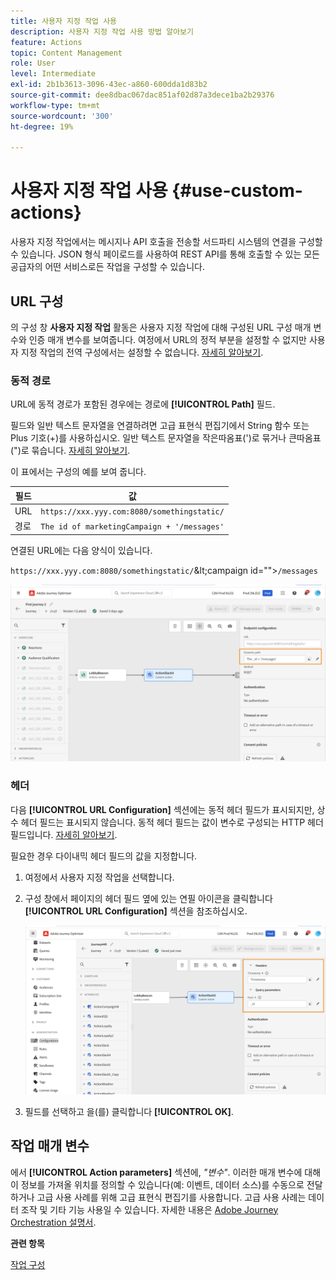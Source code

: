 ```yaml
---
title: 사용자 지정 작업 사용
description: 사용자 지정 작업 사용 방법 알아보기
feature: Actions
topic: Content Management
role: User
level: Intermediate
exl-id: 2b1b3613-3096-43ec-a860-600dda1d83b2
source-git-commit: dee8dbac067dac851af02d87a3dece1ba2b29376
workflow-type: tm+mt
source-wordcount: '300'
ht-degree: 19%

---
```


# 사용자 지정 작업 사용 {#use-custom-actions}

사용자 지정 작업에서는 메시지나 API 호출을 전송할 서드파티 시스템의 연결을 구성할 수 있습니다. JSON 형식 페이로드를 사용하여 REST API를 통해 호출할 수 있는 모든 공급자의 어떤 서비스로든 작업을 구성할 수 있습니다.

## URL 구성

의 구성 창 **사용자 지정 작업** 활동은 사용자 지정 작업에 대해 구성된 URL 구성 매개 변수와 인증 매개 변수를 보여줍니다. 여정에서 URL의 정적 부분을 설정할 수 없지만 사용자 지정 작업의 전역 구성에서는 설정할 수 없습니다. [자세히 알아보기](../action/about-custom-action-configuration.md).

### 동적 경로

URL에 동적 경로가 포함된 경우에는 경로에 **[!UICONTROL Path]** 필드.

필드와 일반 텍스트 문자열을 연결하려면 고급 표현식 편집기에서 String 함수 또는 Plus 기호(+)를 사용하십시오. 일반 텍스트 문자열을 작은따옴표(&#39;)로 묶거나 큰따옴표(&quot;)로 묶습니다. [자세히 알아보기](expression/expressionadvanced.md).

이 표에서는 구성의 예를 보여 줍니다.

| 필드 | 값 |
| --- | --- |
| URL | `https://xxx.yyy.com:8080/somethingstatic/` |
| 경로 | `The id of marketingCampaign + '/messages'` |

연결된 URL에는 다음 양식이 있습니다.

`https://xxx.yyy.com:8080/somethingstatic/`\&lt;campaign id=&quot;&quot;>`/messages`

![](assets/journey-custom-action-url.png)

### 헤더

다음 **[!UICONTROL URL Configuration]** 섹션에는 동적 헤더 필드가 표시되지만, 상수 헤더 필드는 표시되지 않습니다. 동적 헤더 필드는 값이 변수로 구성되는 HTTP 헤더 필드입니다. [자세히 알아보기](../action/about-custom-action-configuration.md).

필요한 경우 다이내믹 헤더 필드의 값을 지정합니다.

1. 여정에서 사용자 지정 작업을 선택합니다.
1. 구성 창에서 페이지의 헤더 필드 옆에 있는 연필 아이콘을 클릭합니다 **[!UICONTROL URL Configuration]** 섹션을 참조하십시오.

   ![](assets/journey-dynamicheaderfield.png)

1. 필드를 선택하고 을(를) 클릭합니다 **[!UICONTROL OK]**.

## 작업 매개 변수

에서 **[!UICONTROL Action parameters]** 섹션에, _&quot;변수&quot;_. 이러한 매개 변수에 대해 이 정보를 가져올 위치를 정의할 수 있습니다(예: 이벤트, 데이터 소스)를 수동으로 전달하거나 고급 사용 사례를 위해 고급 표현식 편집기를 사용합니다. 고급 사용 사례는 데이터 조작 및 기타 기능 사용일 수 있습니다. 자세한 내용은 [Adobe Journey Orchestration 설명서](expression/expressionadvanced.md).

**관련 항목**

[작업 구성](../action/about-custom-action-configuration.md)

